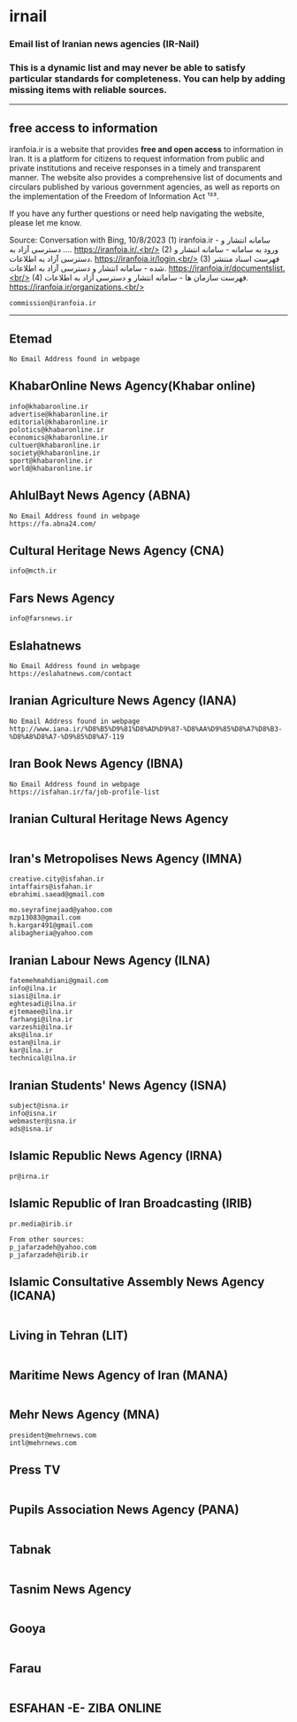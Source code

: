 # irnail
### Email list of Iranian news agencies (IR-Nail)
### This is a dynamic list and may never be able to satisfy particular standards for completeness. You can help by adding missing items with reliable sources.

---

## free access to information  
iranfoia.ir is a website that provides **free and open access** to information in Iran. It is a platform for citizens to request information from public and private institutions and receive responses in a timely and transparent manner. The website also provides a comprehensive list of documents and circulars published by various government agencies, as well as reports on the implementation of the Freedom of Information Act ¹²³.

If you have any further questions or need help navigating the website, please let me know.

Source: Conversation with Bing, 10/8/2023
(1) iranfoia.ir - سامانه انتشار و دسترسی آزاد به .... https://iranfoia.ir/.<br/>
(2) ورود به سامانه - سامانه انتشار و دسترسی آزاد به اطلاعات. https://iranfoia.ir/login.<br/>
(3) فهرست اسناد منتشر شده - سامانه انتشار و دسترسی آزاد به اطلاعات. https://iranfoia.ir/documentslist.<br/>
(4) فهرست سازمان ها - سامانه انتشار و دسترسی آزاد به اطلاعات. https://iranfoia.ir/organizations.<br/>
```
commission@iranfoia.ir
```

---

## Etemad 

```
No Email Address found in webpage
```

## KhabarOnline News Agency(Khabar online)

```
info@khabaronline.ir
advertise@khabaronline.ir
editorial@khabaronline.ir
polotics@khabaronline.ir
economics@khabaronline.ir
cultuer@khabaronline.ir
society@khabaronline.ir
sport@khabaronline.ir
world@khabaronline.ir
```

## AhlulBayt News Agency (ABNA)

```
No Email Address found in webpage
https://fa.abna24.com/
```

## Cultural Heritage News Agency (CNA)

```
info@mcth.ir
```

## Fars News Agency

```
info@farsnews.ir
```

## Eslahatnews

```
No Email Address found in webpage
https://eslahatnews.com/contact
```

## Iranian Agriculture News Agency (IANA)
```
No Email Address found in webpage
http://www.iana.ir/%D8%B5%D9%81%D8%AD%D9%87-%D8%AA%D9%85%D8%A7%D8%B3-%D8%A8%D8%A7-%D9%85%D8%A7-119
```

## Iran Book News Agency (IBNA)
```
No Email Address found in webpage
https://isfahan.ir/fa/job-profile-list
```

## Iranian Cultural Heritage News Agency

```

```

## Iran's Metropolises News Agency (IMNA)

```
creative.city@isfahan.ir
intaffairs@isfahan.ir
ebrahimi.saead@gmail.com

mo.seyrafinejaad@yahoo.com
mzp13083@gmail.com
h.kargar491@gmail.com
alibagheria@yahoo.com

```

## Iranian Labour News Agency (ILNA)

```
fatemehmahdiani@gmail.com
info@ilna.ir
siasi@ilna.ir
eghtesadi@ilna.ir
ejtemaee@ilna.ir
farhangi@ilna.ir
varzeshi@ilna.ir
aks@ilna.ir
ostan@ilna.ir
kar@ilna.ir
technical@ilna.ir
```

## Iranian Students' News Agency (ISNA)

```
subject@isna.ir
info@isna.ir
webmaster@isna.ir
ads@isna.ir
```

## Islamic Republic News Agency (IRNA)

```
pr@irna.ir
```

## Islamic Republic of Iran Broadcasting (IRIB)

```
pr.media@irib.ir

From other sources:
p_jafarzadeh@yahoo.com
p_jafarzadeh@irib.ir
```

## Islamic Consultative Assembly News Agency (ICANA)

```

```

## Living in Tehran (LIT)

```

```

## Maritime News Agency of Iran (MANA)

```

```

## Mehr News Agency (MNA)

```
president@mehrnews.com
intl@mehrnews.com
```

## Press TV

```

```

## Pupils Association News Agency (PANA)

```

```

## Tabnak

```

```

## Tasnim News Agency

```

```

## Gooya

```

```

## Farau

```

```

## ESFAHAN -E- ZIBA ONLINE

```

```

## 
